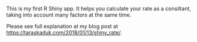This is my first R Shiny app. 
It helps you calculate your rate as a consiltant, taking into account many factors at the same time.

Please see full explanation at my blog post at https://taraskaduk.com/2018/01/13/shiny_rate/.